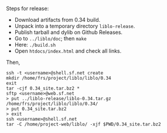Steps for release:

* Download artifacts from 0.34 build.
* Unpack into a temporary directory `liblo-release`.
* Publish tarball and dylib on Github Releases.
* Go to `../liblo/doc`; then `make`
* Here: `./build.sh`
* Open `htdocs/index.html` and check all links.

Then,
```shell
ssh -t <username>@shell.sf.net create
mkdir /home/frs/project/liblo/liblo/0.34
exit
tar -cjf 0.34_site.tar.bz2 *
sftp <username>@web.sf.net
> put ../liblo-release/liblo-0.34.tar.gz /home/frs/project/liblo/liblo/0.34/
> put 0.34_site.tar.bz2
> exit
ssh <username>@shell.sf.net
tar -C /home/project-web/liblo/ -xjf $PWD/0.34_site.tar.bz2
```
